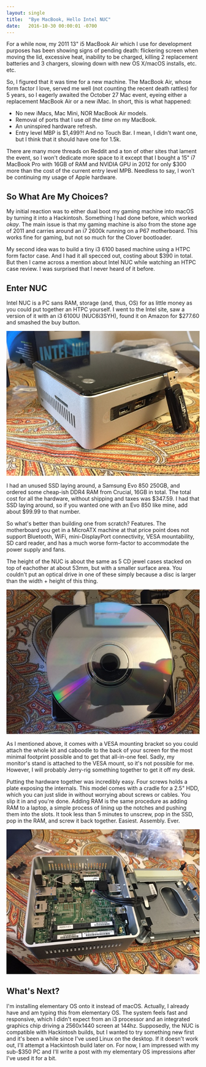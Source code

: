 ```yaml
---
layout: single
title:  "Bye MacBook, Hello Intel NUC"
date:   2016-10-30 00:00:01 -0700
---
```


For a while now, my 2011 13" i5 MacBook Air which I use for development purposes has been showing signs of pending death: flickering screen when moving the lid, excessive heat, inability to be charged, killing 2 replacement batteries and 3 chargers, slowing down with new OS X/macOS installs, etc. etc.

<!--more-->

So, I figured that it was time for a new machine. The MacBook Air, whose form factor I love, served me well (not counting the recent death rattles) for 5 years, so I eagerly awaited the October 27 Mac event, eyeing either a replacement MacBook Air or a new iMac. In short, this is what happened:

* No new iMacs, Mac Mini, NOR MacBook Air models.
* Removal of ports that I use *all the time* on my MacBook.
* An uninspired hardware refresh.
* Entry level MBP is $1,499?! And no Touch Bar. I mean, I didn't want one, but I think that it should have one for 1.5k.

There are many more threads on Reddit and a ton of other sites that lament the event, so I won't dedicate more space to it except that I bought a 15" i7 MacBook Pro with 16GB of RAM and NVIDIA GPU in 2012 for only $300 more than the cost of the current entry level MPB. Needless to say, I won't be continuing my usage of Apple hardware.

## So What Are My Choices?

My initial reaction was to either dual boot my gaming machine into macOS by turning it into a Hackintosh. Something I had done before, which worked *okay*. The main issue is that my gaming machine is also from the stone age of 2011 and carries around an i7 2600k running on a P67 motherboard. This works fine for gaming, but not so much for the Clover bootloader.

My second idea was to build a tiny i3 6100 based machine using a HTPC form factor case. And I had it all specced out, costing about $390 in total. But then I came across a mention about Intel NUC while watching an HTPC case review. I was surprised that I never heard of it before.

## Enter NUC

Intel NUC is a PC sans RAM, storage (and, thus, OS) for as little money as you could put together an HTPC yourself. I went to the Intel site, saw a version of it with an i3 6100U (NUC6i3SYH), found it on Amazon for $277.60 and smashed the buy button.

![Height](/images/nuc.jpg)

I had an unused SSD laying around, a Samsung Evo 850 250GB, and ordered some cheap-ish DDR4 RAM from Crucial, 16GB in total. The total cost for all the hardware, without shipping and taxes was $347.59. I had that SSD laying around, so if you wanted one with an Evo 850 like mine, add about $99.99 to that number.

So what's better than building one from scratch? Features. The motherboard you get in a MicroATX machine at that price point does not support Bluetooth, WiFi, mini-DisplayPort connectivity, VESA mountability, SD card reader, and has a much worse form-factor to accommodate the power supply and fans.

The height of the NUC is about the same as 5 CD jewel cases stacked on top of eachother at about 53mm, but with a smaller surface area. You couldn't put an optical drive in one of these simply because a disc is larger than the width + height of this thing.

![CD](/images/nuc2.jpg)

As I mentioned above, it comes with a VESA mounting bracket so you could attach the whole kit and caboodle to the back of your screen for the most minimal footprint possible and to get that all-in-one feel. Sadly, my monitor's stand is attached to the VESA mount, so it's not possible for me. However, I will probably Jerry-rig something together to get it off my desk.

Putting the hardware together was incredibly easy. Four screws holds a plate exposing the internals. This model comes with a cradle for a 2.5" HDD, which you can just slide in without worrying about screws or cables. You slip it in and you're done. Adding RAM is the same procedure as adding RAM to a laptop, a simple process of lining up the notches and pushing them into the slots. It took less than 5 minutes to unscrew, pop in the SSD, pop in the RAM, and screw it back together. Easiest. Assembly. Ever.

![Guts](/images/nuc3.jpg)

## What's Next?

I'm installing elementary OS onto it instead of macOS. Actually, I already have and am typing this from elementary OS. The system feels fast and responsive, which I didn't expect from an i3 processor and an integrated graphics chip driving a 2560x1440 screen at 144hz. Supposedly, the NUC is compatible with Hackintosh builds, but I wanted to try something new first and it's been a while since I've used Linux on the desktop. If it doesn't work out, I'll attempt a Hackintosh build later on. For now, I am impressed with my sub-$350 PC and I'll write a post with my elementary OS impressions after I've used it for a bit.
